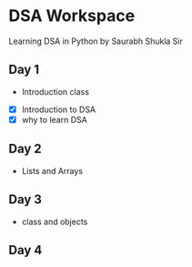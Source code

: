 # DSA Workspace

Learning DSA in Python by Saurabh Shukla Sir

## Day 1

- Introduction class
- [x] Introduction to DSA
- [x] why to learn DSA
 
 ## Day 2

 - Lists and Arrays

 ## Day 3
 
 - class and objects

 ## Day 4
